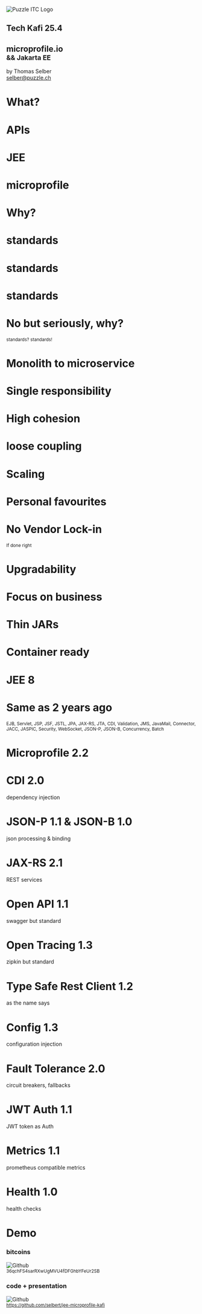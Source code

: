 
![Puzzle ITC Logo](lib/img/puzzle_tagline_bg_rgb.svg)
<!-- .slide: class="master01" -->
## Tech Kafi 25.4

<!-- section -->

## <b>microprofile.io</b><br><small>&& Jakarta EE</small>
by Thomas Selber<br>
selber@puzzle.ch

<!-- .slide: class="master02" -->
<!-- section -->
# What?

<!-- .slide: class="master03" -->
<!-- slide -->
# APIs
<!-- .slide: class="master05" -->
<!-- slide -->
# JEE 
# microprofile

<!-- .slide: class="master02" -->
<!-- section -->
# Why?

<!-- .slide: class="master03" -->
<!-- slide -->
# standards

<!-- .slide: class="master05" -->
<!-- slide -->
# standards

<!-- .slide: class="master02" -->
<!-- slide -->
# standards

<!-- .slide: class="master04" -->
<!-- section -->
# No but seriously, why?
<!-- .slide: class="master02" -->

<!-- slide -->
<small>standards? standards!</small>

<!-- .slide: class="master02" -->

<!-- slide -->
# Monolith to microservice
<!-- .slide: class="master04" -->

<!-- slide -->
# Single responsibility
<!-- .slide: class="master04" -->

<!-- slide -->
# High cohesion
# loose coupling 
<!-- .slide: class="master04" -->

<!-- slide -->
# Scaling
<!-- .slide: class="master04" -->

<!-- section -->
# Personal favourites
<!-- .slide: class="master03" -->

<!-- slide -->
# No Vendor Lock-in
<small>If done right</small>
<!-- .slide: class="master03" -->

<!-- slide -->
# Upgradability
<!-- .slide: class="master03" -->

<!-- slide -->
# Focus on business
<!-- .slide: class="master03" -->

<!-- slide -->
# Thin JARs
<!-- .slide: class="master03" -->

<!-- slide -->
# Container ready
<!-- .slide: class="master03" -->

<!-- section -->
# JEE 8
<!-- .slide: class="master02" -->

<!-- slide -->
# Same as 2 years ago
<small>EJB, Servlet, JSP, JSF, JSTL, JPA, JAX-RS, JTA, CDI, Validation, JMS, JavaMail, Connector, JACC, JASPIC, Security, WebSocket, JSON-P, JSON-B, Concurrency, Batch</small>
<!-- .slide: class="master02" -->

<!-- section -->
# Microprofile 2.2
<!-- .slide: class="master04" -->

<!-- slide -->
# CDI 2.0
dependency injection
<!-- .slide: class="master03" -->
<!-- slide -->
# JSON-P 1.1 & JSON-B 1.0
json processing & binding
<!-- .slide: class="master03" -->
<!-- slide -->
# JAX-RS 2.1
REST services
<!-- .slide: class="master03" -->
<!-- slide -->
# Open API 1.1
swagger but standard
<!-- .slide: class="master03" -->
<!-- slide -->
# Open Tracing 1.3
zipkin but standard
<!-- .slide: class="master03" -->
<!-- slide -->
# Type Safe Rest Client 1.2
as the name says
<!-- .slide: class="master03" -->
<!-- slide -->
# Config 1.3
configuration injection
<!-- .slide: class="master03" -->
<!-- slide -->
# Fault Tolerance 2.0
circuit breakers, fallbacks
<!-- .slide: class="master03" -->
<!-- slide -->
# JWT Auth 1.1
JWT token as Auth
<!-- .slide: class="master03" -->
<!-- slide -->
# Metrics 1.1
prometheus compatible metrics
<!-- .slide: class="master03" -->
<!-- slide -->
# Health 1.0
health checks
<!-- .slide: class="master03" -->

<!-- section -->
# Demo
<!-- .slide: class="master05" -->

<!-- section -->
### bitcoins
![Github](img/qr.png)<br>
<small>36qchFS4sarRXwUgMVU4fDFGhbYFeUr2SB</small>
<!-- slide -->
### code + presentation
![Github](img/github.png)<br>
<small>https://github.com/selbert/jee-microprofile-kafi</small>